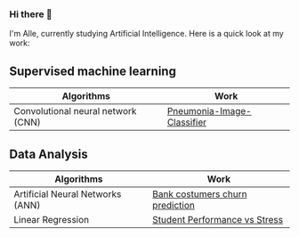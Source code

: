 ### Hi there 👋


I'm Alle, currently studying Artificial Intelligence. Here is a quick look at my work:

## Supervised machine learning 

| Algorithms  | Work |
| ------------- | ------------- |
| Convolutional neural network (CNN)  | [Pneumonia-Image-Classifier](https://github.com/alle1706/Pneumonia-Image-Classifier)  |

<!--
## Unsupervised machine learning

| Algorithms  | Work |
| ------------- | ------------- |
| K means clustering  | Content Cell  |

-->

## Data Analysis

| Algorithms  | Work |
| ------------- | ------------- |
| Artificial Neural Networks (ANN)  | [Bank costumers churn prediction](https://github.com/alle1706/Churn-prediction)  |
| Linear Regression  | [Student Performance vs Stress](https://github.com/alle1706/Student-performance)  |

